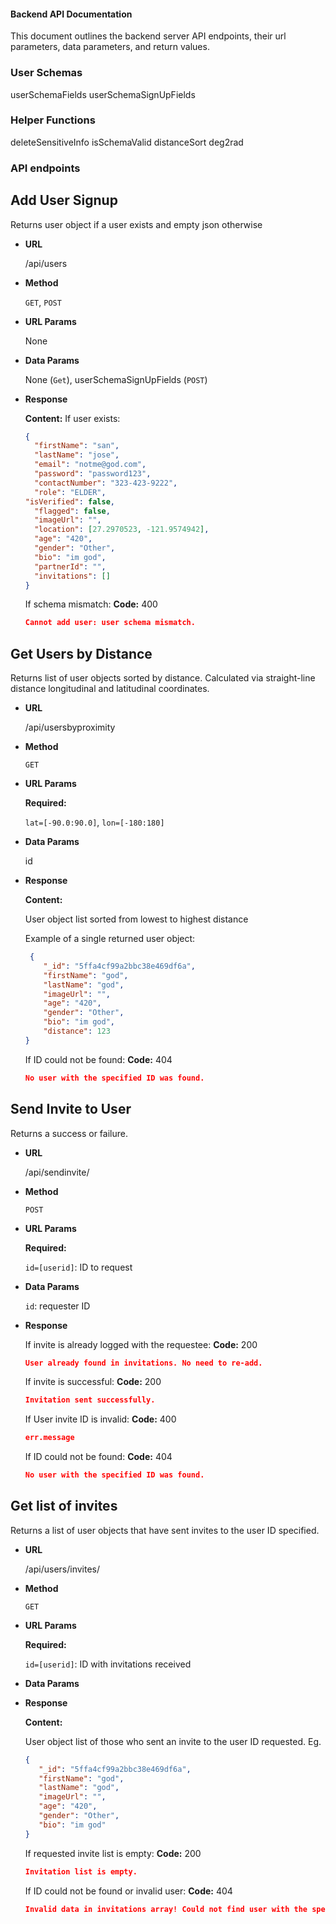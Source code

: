 #### Backend API Documentation

This document outlines the backend server API endpoints, their url parameters, data parameters, and return values.
### User Schemas
userSchemaFields
userSchemaSignUpFields
### Helper Functions
deleteSensitiveInfo
isSchemaValid
distanceSort
deg2rad
### API endpoints

**Add User Signup** 
----
Returns user object if a user exists and empty json otherwise

* **URL**

  /api/users
  
* **Method**

  `GET`,
  `POST`

* **URL Params**

  None

* **Data Params**
  
  None (`Get`),
  userSchemaSignUpFields (`POST`)

* **Response**

    **Content:**
    If user exists:
    ```json
    {
      "firstName": "san",
      "lastName": "jose",
      "email": "notme@god.com",
      "password": "password123",
      "contactNumber": "323-423-9222",
      "role": "ELDER",
    "isVerified": false,
      "flagged": false,
      "imageUrl": "",
      "location": [27.2970523, -121.9574942],
      "age": "420",
      "gender": "Other",
      "bio": "im god",
      "partnerId": "",
      "invitations": []
    }
    ```
    
    If schema mismatch:
    **Code:** 400 <br />
    ```json
    Cannot add user: user schema mismatch.
    ```


**Get Users by Distance**
----
Returns list of user objects sorted by distance. Calculated via straight-line distance longitudinal and latitudinal coordinates.

* **URL**

  /api/usersbyproximity

* **Method**

  `GET`

* **URL Params**

  **Required:**

  `lat=[-90.0:90.0]`,
  `lon=[-180:180]`

* **Data Params**

  id

* **Response**

    **Content:**
    
    User object list sorted from lowest to highest distance
    
    Example of a single returned user object:
    ```json
     {
        "_id": "5ffa4cf99a2bbc38e469df6a",
        "firstName": "god",
        "lastName": "god",
        "imageUrl": "",
        "age": "420",
        "gender": "Other",
        "bio": "im god",
        "distance": 123
    }
    ```
    
    If ID could not be found:
    **Code:** 404 <br />
    ```json
    No user with the specified ID was found.
    ```



**Send Invite to User**
----
Returns a success or failure.

* **URL**

  /api/sendinvite/<id>

* **Method**

  `POST`

* **URL Params**

  **Required:**

  `id=[userid]`: ID to request

* **Data Params**

  `id`: requester ID

* **Response**

    If invite is already logged with the requestee:
    **Code:** 200 <br />
    ```json
    User already found in invitations. No need to re-add.
    ```
    
    If invite is successful:
    **Code:** 200 <br />
    ```json
    Invitation sent successfully.
    ```
    If User invite ID is invalid:
    **Code:** 400 <br />
    ```json
    err.message
    ```

    If ID could not be found:
    **Code:** 404 <br />
    ```json
    No user with the specified ID was found.
    ```


**Get list of invites**
----
Returns a list of user objects that have sent invites to the user ID specified.

* **URL**

  /api/users/invites/<id>

* **Method**

  `GET`

* **URL Params**

  **Required:**

  `id=[userid]`: ID with invitations received

* **Data Params**

* **Response**

    **Content:**
    
    User object list of those who sent an invite to the user ID requested. Eg.
    ```json
    {
       "_id": "5ffa4cf99a2bbc38e469df6a",
       "firstName": "god",
       "lastName": "god",
       "imageUrl": "",
       "age": "420",
       "gender": "Other",
       "bio": "im god"
    }
    ```
    
    If requested invite list is empty:
    **Code:** 200 <br />
    ```json
    Invitation list is empty.
    ```
    
    If ID could not be found or invalid user:
    **Code:** 404 <br />
    ```json
    Invalid data in invitations array! Could not find user with the specified ID!
    ```
